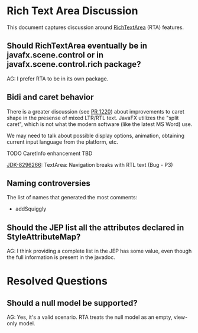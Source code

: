# Rich Text Area Discussion

This document captures discussion around [RichTextArea](RichTextArea.md) (RTA) features.




## Should RichTextArea eventually be in javafx.scene.control or in javafx.scene.control.rich package?

AG: I prefer RTA to be in its own package.



## Bidi and caret behavior

There is a greater discussion (see [PR 1220](https://github.com/openjdk/jfx/pull/1220#issuecomment-1770459622)) about improvements to caret shape in the presense of mixed LTR/RTL text.  JavaFX utilizes the "split caret", which is not what the modern software
(like the latest MS Word) use.

We may need to talk about possible display options, animation, obtaining current input language from the platform, etc.

TODO CaretInfo enhancement TBD

[JDK-8296266](https://bugs.openjdk.org/browse/JDK-8296266): TextArea: Navigation breaks with RTL text (Bug - P3)




## Naming controversies

The list of names that generated the most comments:

- addSquiggly



## Should the JEP list all the attributes declared in StyleAttributeMap?

AG: I think providing a complete list in the JEP has some value, even though the full information is present 
in the javadoc.




# Resolved Questions

## Should a null model be supported?

AG: Yes, it's a valid scenario.  RTA treats the null model as an empty, view-only model.

